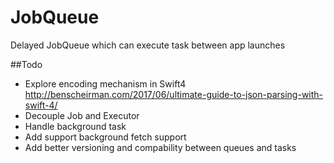 # JobQueue
Delayed JobQueue which can execute task between app launches

##Todo
- Explore encoding mechanism in Swift4 http://benscheirman.com/2017/06/ultimate-guide-to-json-parsing-with-swift-4/
- Decouple Job and Executor
- Handle background task
- Add support background fetch support
- Add better versioning and compability between queues and tasks
